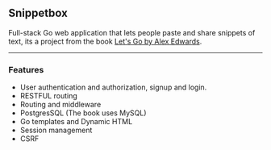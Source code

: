 ## Snippetbox
Full-stack Go web application that lets people paste and share snippets of text, its a project from the book [Let's Go by Alex Edwards](https://lets-go.alexedwards.net/).

___

### Features

* User authentication and authorization, signup and login.
* RESTFUL routing
* Routing and middleware
* PostgresSQL (The book uses MySQL)
* Go templates and Dynamic HTML
* Session management
* CSRF 
